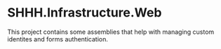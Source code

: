 SHHH.Infrastructure.Web
=====================================
This project contains some assemblies that help with managing custom identites and forms authentication.